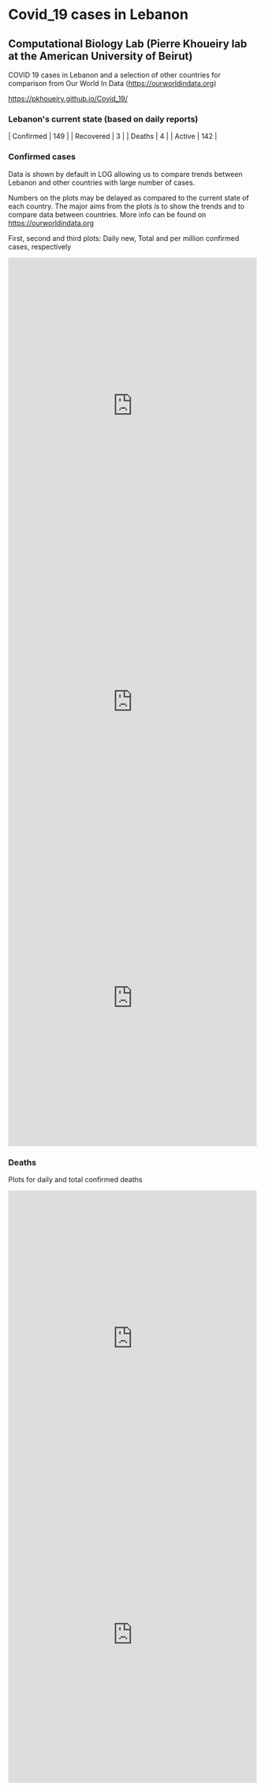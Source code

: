 # Covid_19 cases in Lebanon
## Computational Biology Lab (Pierre Khoueiry lab at the American University of Beirut)

COVID 19 cases in Lebanon and a selection of other countries for comparison from Our World In Data (https://ourworldindata.org)

https://pkhoueiry.github.io/Covid_19/

### Lebanon's current state (based on daily reports)

| Confirmed | 149 |
| Recovered | 3   |
| Deaths    | 4   |
| Active    | 142 |

### Confirmed cases

Data is shown by default in LOG allowing us to compare trends between Lebanon and other countries with large number of cases.

Numbers on the plots may be delayed as compared to the current state of each country. The major aims from the plots is to show the trends and to compare data between countries. More info can be found on https://ourworldindata.org

First, second and third plots: Daily new, Total and per million confirmed cases, respectively

<iframe src="https://ourworldindata.org/grapher/daily-cases-covid-19-who?yScale=log&time=1..53&country=FRA+DEU+IRN+ITA+JOR+LBN+SAU+USA+CHN+KOR+OWID_WRL" style="width: 100%; height: 600px; border: 0px none;"></iframe>

<iframe src="https://ourworldindata.org/grapher/total-cases-covid-19-who?yScale=log&country=OWID_WRL+ITA+IRN+FRA+GBR+LBN+USA+DEU+SAU+KOR+CHN" style="width: 100%; height: 600px; border: 0px none;"></iframe>

<iframe src="https://ourworldindata.org/grapher/total-confirmed-cases-of-covid-19-per-million-people?yScale=log&tab=chart&country=OWID_WRL+ITA+IRN+FRA+GBR+LBN+USA+DEU+SAU+KOR+CHN" style="width: 100%; height: 600px; border: 0px none;"></iframe>

### Deaths

Plots for daily and total confirmed deaths

<iframe src="https://ourworldindata.org/grapher/daily-deaths-covid-19-who?yScale=log&time=2..54&country=OWID_WRL+ITA+IRN+FRA+GBR+LBN+USA+DEU+SAU+KOR+CHN" style="width: 100%; height: 600px; border: 0px none;"></iframe>

<iframe src="https://ourworldindata.org/grapher/total-deaths-covid-19-who?yScale=log&country=OWID_WRL+ITA+IRN+FRA+GBR+LBN+USA+DEU+SAU+KOR+CHN" style="width: 100%; height: 600px; border: 0px none;"></iframe>

